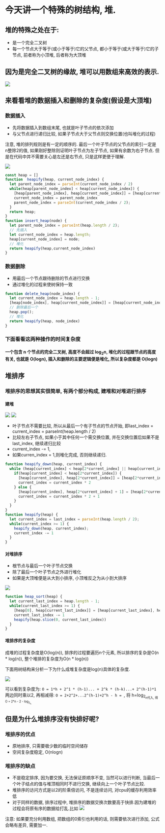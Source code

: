# 今天讲一个特殊的树结构, 堆.

## 堆的特殊之处在于:

- 是一个完全二叉树
- 每一个节点大于等于(或小于等于)它的父节点, 都小于等于(或大于等于)它的子节点, 前者称为小顶堆, 后者称为大顶堆

## 因为是完全二叉树的缘故, 堆可以用数组来高效的表示.

![](img/heap_.jpeg)

## 来看看堆的数据插入和删除的复杂度(假设是大顶堆)

### 数据插入

- 先将数据插入到数组末尾, 也就是叶子节点的依次添加
- 与父节点进行递归比较, 如果子节点大于父节点则交换位置(也叫堆化的过程)

注意, 堆的排列规则是有一定的顺序的. 最后一个叶子节点的父节点的索引一定是 n整除2的值, 如果刚好整除则证明叶子节点为左子节点, 如果有余数为右子节点. 但是在代码中并不需要关心是左还是右节点, 只是这样更便于理解.

![](img/insert_heap.jpg)

```js
const heap = []
function  heapify(heap, current_node_index) {
  let parent_node_index = parseInt(current_node_index / 2)
  while(heap[parent_node_index] < heap[current_node_index]) {
    [heap[parent_node_index], heap[current_node_index]] = [heap[current_node_inde],heap[parent_node_index]]
    current_node_index = parent_node_index
    parent_node_index = parseInt(current_node_index / 2);
  }
  return heap;
}
function insert_heap(node) {
  let parent_node_index = parseInt(heap.length / 2);
  // 先插入
  let current_node_index = heap.length;
  heap[current_node_index] = node;
  // 堆化
  return heapify(heap,current_node_index)
}
```

### 数据删除

- 用最后一个节点跟待删除的节点进行交换
- 通过堆化的过程来使树保持一致

```js
function delete_heap(node_index) {
  let current_node_index = heap.length - 1;
  [heap[node_index], heap[current_node_index]] = [heap[current_node_index], heap[node_index]];
  // 删除最后一个
  heap.pop();
  // 堆化
  return heapify(heap, node_index)
}
```
### 下面看看这两种操作的时间复杂度

#### 一个包含 n 个节点的完全二叉树, 高度不会超过 log<sub>2</sub>n, 堆化的过程跟节点的高度有关, 也就是 O(logn), 插入和删除的主要逻辑便是堆化, 所以复杂度都是 O(logn)

## 堆排序

### 堆排序的思想其实很简单, 有两个部分构成, 建堆和对堆进行排序

#### 建堆

![](img/heapify_2.jpeg)
![](img/heapify_1.jpeg)
- 叶子节点不需要比较, 所以从最后一个有子节点的节点开始, 即last_index = current_index = parseInt(heap.length / 2)
- 比较左右子节点, 如果小于其中任何一个需交换位置, 并在交换位置后如果不是last_index, 继续递归比较
- current_index -= 1, 
- 如果curren_index = 1,则堆化完成, 否则继续递归.

```js
function heapify_down(heap, current_index) {
  while (heap[current_index] < heap[2*current_index] || heap[current_index] < heap[2*current_index + 1]) {
    if(heap[current_index] < heap[2*current_index]) {
      [heap[current_index], heap[2*current_index]] = [heap[2*current_index], heap[current_index]]
      current_index = current_index * 2
    } else {
      [heap[current_index], heap[2*current_index] + 1] = [heap[2*current_index + 1], heap[current_index]]
      current_index = current_index * 2 + 1
    }
  }
}
function heapify(heap) {
  let current_index = last_index = parseInt(heap.length / 2);
  while(current_index >= 1) {
    heapify_down(heap, current_index);
    current_index -= 1
  }
}
```
#### 对堆排序
- 根节点与最后一个叶子节点交换
- 除了最后一个叶子节点之外进行堆化
- 如果是大顶堆便是从大到小排序, 小顶堆反之为从小到大排序

![](img/heap_sort.jpg)

```js
function heap_sort(heap) {
  let current_last_index = heap.length - 1;
  while(current_last_index >= 1) {
    [heap[0], heap[current_last_index]] = [heap[current_last_index], heap[0]]
    current_last_index -= 1
    heapify(heap.slice(0, current_last_index))
  }
}
```
#### 堆排序的复杂度

成堆的过程复杂度是O(log(n)), 排序的过程要遍历n个元素, 所以排序的复杂是O(n * log(n)), 整个堆排的复杂度为O(n * log(n))

下面用树结构来分析一下为什么成堆复杂度是log(n)具体的复杂度.

![](img/heap_sort_O.jpeg)

可以看到复杂度为: `O = 1*h + 2^1 * (h-1)... + 2^k * (h-k)...+ 2^(h-1)*1`两边同时乘以2, 再相减得: `O = 2+2^2+...2^(h-1)+2^h - h = `, 将 h=log<sub>2<sub>n代入, 得 O = 2*n - 2 - log<sub>2<sub>n.

## 但是为什么堆排序没有快排好呢?

### 堆排序的优点 
- 原地排序, 只需要极少数的临时空间储存
- 空间复杂度稳定, O(nlogn)

### 堆排序的缺点
- 不是稳定排序, 因为要交换, 无法保证原顺序不变, 当然可以进行判断, 当最后一个叶子结点的值与堆顶相同时不进行交换, 继续向上一个叶子节点比较.
- 堆排序的访问方式是以2的阶乘倍访问, 不是连续访问, 对cpu的缓存利用效率低
- 对于同样的数据, 排序过程中, 堆排序的数据交换次数要高于快排.因为建堆的过程会将原有序的数据给打乱.比如
![](img/heap_sort_bad.jpeg)

注意: 如果要充分利用数组, 把数组的0索引也利用的话, 则需要依次进行添加, 公式会略有差异, 需要加一.